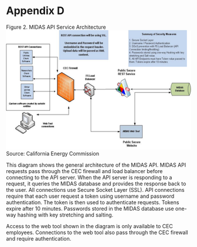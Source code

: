 # Appendix D

Figure 2. MIDAS API Service Architecture
![MIDAS API service architecture diagram](img/MIDAS-API-service-architecture.png "MIDAS API service architecture showing API connections passing through the CEC firewall and load balancer")
Source: California Energy Commission

This diagram shows the general architecture of the MIDAS API. MIDAS API requests pass through the CEC firewall and load balancer before connecting to the API server. When the API server is responding to a request, it queries the MIDAS database and provides the response back to the user. All connections use Secure Socket Layer (SSL). API connections require that each user request a token using username and password authentication. The token is then used to authenticate requests. Tokens expire after 10 minutes. Passwords stored in the MIDAS database use one-way hashing with key stretching and salting.

Access to the web tool shown in the diagram is only available to CEC employees. Connections to the web tool also pass through the CEC firewall and require authentication.
